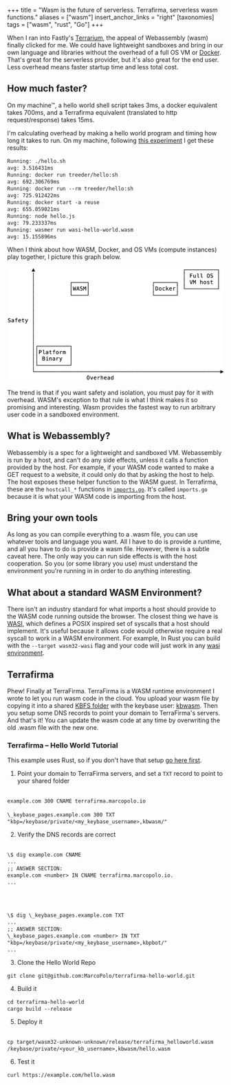 +++
title = "Wasm is the future of serverless. Terrafirma, serverless wasm functions."
aliases = ["wasm"]
insert_anchor_links = "right"
[taxonomies]
tags = ["wasm", "rust", "Go"]
+++

When I ran into Fastly's [Terrarium](https://wasm.fastlylabs.com/), the appeal of Webassembly (wasm) finally clicked for me. We could have lightweight sandboxes and bring in our own language and libraries without the overhead of a full OS VM or [Docker](https://blog.iron.io/the-overhead-of-docker-run/). That's great for the serverless provider, but it's also great for the end user. Less overhead means faster startup time and less total cost.

## How much faster?

On my machine™, a hello world shell script takes 3ms, a docker equivalent takes 700ms, and a Terrafirma equivalent (translated to http request/response) takes 15ms.

I'm calculating overhead by making a hello world program and timing how long it takes to run. On my machine, following [this experiment](https://blog.iron.io/the-overhead-of-docker-run/) I get these results:

```
Running: ./hello.sh
avg: 3.516431ms
Running: docker run treeder/hello:sh
avg: 692.306769ms
Running: docker run --rm treeder/hello:sh
avg: 725.912422ms
Running: docker start -a reuse
avg: 655.059021ms
Running: node hello.js
avg: 79.233337ms
Running: wasmer run wasi-hello-world.wasm
avg: 15.155896ms
```

When I think about how WASM, Docker, and OS VMs (compute instances) play together, I picture this graph below.

![Safety versus overhead – Raw binary is fast unsafe; was is fast and safe; docker is safe.](/code/wasm-graph.png "Safety vs Overhead")

The trend is that if you want safety and isolation, you must pay for it with overhead. WASM's exception to that rule is what I think makes it so promising and interesting. Wasm provides the fastest way to run arbitrary user code in a sandboxed environment.

## What is Webassembly?

Webassembly is a spec for a lightweight and sandboxed VM. Webassembly is run by a host, and can't do any side effects, unless it calls a function provided by the host. For example, if your WASM code wanted to make a GET request to a website, it could only do that by asking the host to help. The host exposes these helper function to the WASM guest. In Terrafirma, these are the `hostcall_*` functions in [`imports.go`](https://github.com/MarcoPolo/go-wasm-terrafirma/blob/master/imports.go). It's called `imports.go` because it is what your WASM code is importing from the host.

## Bring your own tools

As long as you can compile everything to a .wasm file, you can use whatever tools and language you want. All I have to do is provide a runtime, and all you have to do is provide a wasm file. However, there is a subtle caveat here. The only way you can run side effects is with the host cooperation. So you (or some library you use) must understand the environment you're running in in order to do anything interesting.

## What about a standard WASM Environment?

There isn't an industry standard for what imports a host should provide to the WASM code running outside the browser. The closest thing we have is [WASI](https://wasi.dev/), which defines a POSIX inspired set of syscalls that a host should implement. It's useful because it allows code would otherwise require a real syscall to work in a WASM environment. For example, In Rust you can build with the `--target wasm32-wasi` flag and your code will just work in any [wasi environment](https://wasmer.io/).

## Terrafirma

Phew! Finally at TerraFirma. TerraFirma is a WASM runtime environment I wrote to let you run wasm code in the cloud. You upload your wasm file by copying it into a shared [KBFS folder](https://keybase.io/docs/kbfs) with the keybase user: [kbwasm](https://keybase.io/kbwasm). Then you setup some DNS records to point your domain to TerraFirma's servers. And that's it! You can update the wasm code at any time by overwriting the old .wasm file with the new one.

### Terrafirma – Hello World Tutorial

This example uses Rust, so if you don't have that setup [go here first](https://rustup.rs/).

1. Point your domain to TerraFirma servers, and set a `TXT` record to point to your shared folder

```

example.com 300 CNAME terrafirma.marcopolo.io

\_keybase_pages.example.com 300 TXT "kbp=/keybase/private/<my_keybase_username>,kbwasm/"

```

2. Verify the DNS records are correct

```

\$ dig example.com CNAME
...
;; ANSWER SECTION:
example.com <number> IN CNAME terrafirma.marcopolo.io.
...

```

<br/>

```

\$ dig \_keybase_pages.example.com TXT
...
;; ANSWER SECTION:
\_keybase_pages.example.com <number> IN TXT "kbp=/keybase/private/<my_keybase_username>,kbpbot/"
...

```

3. Clone the Hello World Repo

```
git clone git@github.com:MarcoPolo/terrafirma-hello-world.git
```

4. Build it

```
cd terrafirma-hello-world
cargo build --release
```

5. Deploy it

```

cp target/wasm32-unknown-unknown/release/terrafirma_helloworld.wasm /keybase/private/<your_kb_username>,kbwasm/hello.wasm

```

6. Test it

```
curl https://example.com/hello.wasm
```

[terrafirma]: https://github.com/marcopolo/go-wasm-terrafirma
